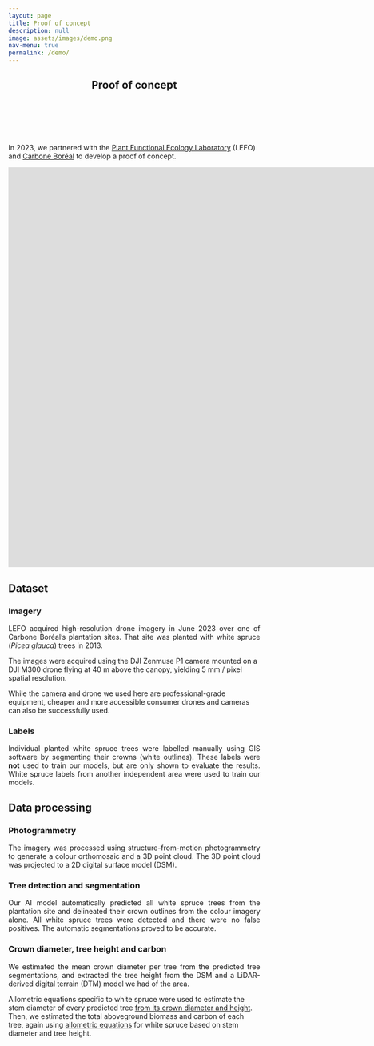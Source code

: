 ```yaml
---
layout: page
title: Proof of concept
description: null
image: assets/images/demo.png
nav-menu: true
permalink: /demo/
---
```


<!-- Main -->
<div id="main" class="alt">

<!-- One -->
<section id="one">
	<div class="inner">
		<header class="major">
			<h1>Proof of concept</h1>
		</header>


<br>
<br>


<p>
In 2023, we partnered with the <a href="https://lefo.ca/?lang=en">Plant Functional Ecology Laboratory</a> (LEFO) and <a href="https://carboneboreal.uqac.ca/en/home/">Carbone Boréal</a> to develop a proof of concept.
</p>


<div style="text-align: center;">
<iframe width="1600" height="800" frameborder="0" scrolling="no" marginheight="0" marginwidth="0"
src="https://lefo.maps.arcgis.com/apps/instant/basic/index.html?appid=9fa843c7be0a4b19862bb042698f8097"></iframe>
</div>


<h2> Dataset </h2>

<h3> Imagery </h3>

<p>
<p align="justify">
LEFO acquired high-resolution drone imagery in June 2023 over one of Carbone Boréal’s plantation sites. That site was planted with white spruce (<i>Picea glauca</i>) trees in 2013.  <br>

The images were acquired using the DJI Zenmuse P1 camera mounted on a DJI M300 drone flying at 40 m above the canopy, yielding 5 mm / pixel spatial resolution.  <br>

While the camera and drone we used here are professional-grade equipment, cheaper and more accessible consumer drones and cameras can also be successfully used.  <br>
</p>

<h3> Labels </h3>
<p align="justify">
Individual planted white spruce trees were labelled manually using GIS software by segmenting their crowns (white outlines). These labels were <b>not</b> used to train our models, but are only shown to evaluate the results. White spruce labels from another independent area were used to train our models.
</p>



<h2> Data processing </h2>

<h3> Photogrammetry </h3>

<p align="justify">
The imagery was processed using structure-from-motion photogrammetry to generate a colour orthomosaic and a 3D point cloud. The 3D point cloud was projected to a 2D digital surface model (DSM).
</p>

<h3> Tree detection and segmentation </h3>

<p align="justify">
Our AI model automatically predicted all white spruce trees from the plantation site and delineated their crown outlines from the colour imagery alone. All white spruce trees were detected and there were no false positives. The automatic segmentations proved to be accurate.
</p>

<h3> Crown diameter, tree height and carbon </h3>

<p align="justify">
We estimated the mean crown diameter per tree from the predicted tree segmentations, and extracted the tree height from the DSM and a LiDAR-derived digital terrain (DTM) model we had of the area. <br>

Allometric equations specific to white spruce were used to estimate the stem diameter of every predicted tree <a href="https://onlinelibrary.wiley.com/doi/full/10.1111/gcb.16302">from its crown diameter and height</a>. Then, we estimated the total aboveground biomass and carbon of each tree, again using <a href="https://cdnsciencepub.com/doi/10.1139/x05-112">allometric equations</a> for white spruce based on stem diameter and tree height.
</p>
